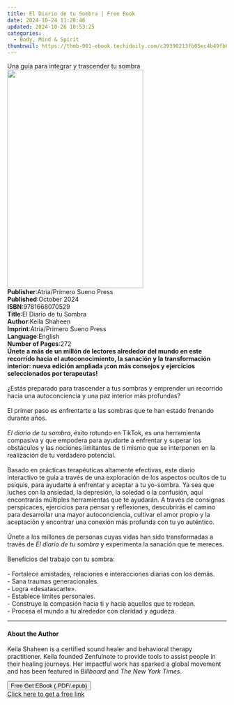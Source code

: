 ```yaml
---
title: El Diario de tu Sombra | Free Book
date: 2024-10-24 11:28:46
updated: 2024-10-26 10:53:25
categories:
  - Body, Mind & Spirit
thumbnail: https://thmb-001-ebook.techidaily.com/c29390213fb05ec4b49fb6f5ed1500d87da8b26104e96a6dcc76d70f55a9ecb7.jpg
---
```

<main id="book-container">
  <div class="flex flex-col">
    <div class="book-brief flex-1 py-6 px-4 sm:p-6 md:py-10 md:px-8">
      <!-- brief-->
      <div class="book-brief-main">
        Una guía para integrar y trascender tu sombra
      </div>
    </div>
    <div
      class="book-meta-info flex-1 grid gap-4 col-start-1 col-end-3 row-start-1 sm:mb-6 sm:grid-cols-4 lg:gap-6 lg:col-start-2 lg:row-end-6 lg:row-span-6 lg:mb-0"
    >
      <div
        class="book-meta-info-left place-content-center mt-4 p-4 text-sm leading-6 col-start-2 col-span-2 dark:text-slate-400"
      >
        <img
          class="w-full h-500 object-cover rounded-lg sm:h-255 sm:col-span-2 lg:col-span-full"
          src="https://img-001-ebook.techidaily.com/732eee6bc875aecfc2198e7d02c4591d17615aa17ac5561153be63f19705ce03.jpg"
          alt=""
          width="312"
          height="500"
        />
      </div>
      <div
        class="book-meta-info-right mt-2 col-start-1 row-start-2 col-span-3 self-center"
      >
        <!-- meta data  -->
        <div class="flex flex-col px-4 md:px-8">
          <div class="flex-1">
            <strong>Publisher</strong>:<span class="px-2"
              >Atria/Primero Sueno Press</span
            >
          </div>
          <div class="flex-1">
            <strong>Published</strong>:<span class="px-2">October 2024</span>
          </div>
          <div class="flex-1">
            <strong>ISBN</strong>:<span class="px-2">9781668070529</span>
          </div>
          <div class="flex-1">
            <strong>Title</strong>:<span class="px-2"
              >El Diario de tu Sombra</span
            >
          </div>
          <div class="flex-1">
            <strong>Author</strong>:<span class="px-2">Keila Shaheen</span>
          </div>
          <div class="flex-1">
            <strong>Imprint</strong>:<span class="px-2"
              >Atria/Primero Sueno Press</span
            >
          </div>
          <div class="flex-1">
            <strong>Language</strong>:<span class="px-2">English</span>
          </div>
          <div class="flex-1">
            <strong>Number of Pages</strong>:<span class="px-2">272</span>
          </div>
        </div>
      </div>
    </div>
    <div class="book-description flex-1 py-6 px-4 sm:p-6 md:py-10 md:px-8">
      <div class="book-description-main">
        <div accordion-content="" id="description">
          <b
            >Únete a más de un millón de lectores alrededor del mundo en este
            recorrido hacia el autoconocimiento, la sanación y la transformación
            interior: nueva edición ampliada ¡con más consejos y ejercicios
            seleccionados por terapeutas!</b
          ><br /><br />¿Estás preparado para trascender a tus sombras y
          emprender un recorrido hacia una autoconciencia y una paz interior más
          profundas?<br />
          <br />El primer paso es enfrentarte a las sombras que te han estado
          frenando durante años.<br />
          <br /><i>El diario de tu sombra</i>, éxito rotundo en TikTok, es una
          herramienta compasiva y que empodera para ayudarte a enfrentar y
          superar los obstáculos y las nociones limitantes de ti mismo que se
          interponen en la realización de tu verdadero potencial.<br />
          <br />Basado en prácticas terapéuticas altamente efectivas, este
          diario interactivo te guía a través de una exploración de los aspectos
          ocultos de tu psiquis, para ayudarte a enfrentar y aceptar a tu
          yo-sombra. Ya sea que luches con la ansiedad, la depresión, la soledad
          o la confusión, aquí encontrarás múltiples herramientas que te
          ayudarán. A través de consignas perspicaces, ejercicios para pensar y
          reflexiones, descubrirás el camino para desarrollar una mayor
          autoconciencia, cultivar el amor propio y la aceptación y encontrar
          una conexión más profunda con tu yo auténtico.<br />
          <br />Únete a los millones de personas cuyas vidas han sido
          transformadas a través de <i>El diario de tu sombra</i> y experimenta
          la sanación que te mereces.<br />
          <br />Beneficios del trabajo con tu sombra:<br />
          <br />- Fortalece amistades, relaciones e interacciones diarias con
          los demás.<br />
          - Sana traumas generacionales.<br />
          - Logra «desatascarte».<br />
          - Establece límites personales.<br />
          - Construye la compasión hacia ti y hacia aquellos que te rodean.<br />
          - Procesa el mundo a tu alrededor con claridad y agudeza.
        </div>
        <div class="accordion-fader"></div>
      </div>
    </div>
    <div class="book-excerpts flex-1 py-6 px-4 sm:p-6 md:py-10 md:px-8">
      <!-- excerpts-->
      <div class="book-excerpts-main">
        <hr />
        <h4 class="placeholder placeholder-heading">
          <span>About the Author</span>
        </h4>
        <p>
          Keila Shaheen is a certified sound healer and behavioral therapy
          practitioner. Keila founded Zenfulnote to provide tools to assist
          people in their healing journeys. Her impactful work has sparked a
          global movement and has been featured
          in&nbsp;<i>Billboard</i>&nbsp;and&nbsp;<i>The</i>&nbsp;<i
            >New York Times</i
          >.
        </p>
      </div>
    </div>
    <div
      class="book-about-author flex-1 py-6 px-4 sm:p-6 md:py-10 md:px-8"
    ></div>
    <div class="book-free-get flex-1 py-6 px-4 sm:p-6 md:py-10 md:px-8">
      <button
        id="btn-free-get"
        class="bg-blue-500 hover:bg-blue-700 text-white font-bold py-2 px-4 rounded"
      >
        Free Get EBook (.PDF/.epub)
      </button>
      <div id="countdown-display" class="px-2 text-lg mt-2"></div>
      <a
        id="free-link"
        class="hidden bg-blue-500 hover:bg-blue-700 text-white font-bold py-2 px-4 rounded"
        href="https://www.ebooks.com/en-us/book/211339603/el-diario-de-tu-sombra/keila-shaheen/"
        target="_blank"
        >Click here to get a free link</a
      >
    </div>
    <script>
      let countdownTime = 0;
      let countdownInterval = null;
      document
        .getElementById('btn-free-get')
        .addEventListener('click', startCountdown);
      function startCountdown() {
        countdownTime = new Date().getTime() + 60000 * 3;
        countdownInterval = setInterval(updateCountdown, 1000);
        document.getElementById('btn-free-get').disabled = true;
        document
          .getElementById('btn-free-get')
          .classList.add('bg-gray-500', 'cursor-not-allowed');
      }
      function updateCountdown() {
        let currentTime = new Date().getTime();
        let timeLeft = countdownTime - currentTime;
        let secondsLeft = Math.floor(timeLeft / 1000);
        document.getElementById('countdown-display').innerHTML =
          `Remaining time: ${secondsLeft} seconds.`;
        if (secondsLeft <= 0) {
          clearInterval(countdownInterval);
          document.getElementById('btn-free-get').classList.add('hidden');
          document.getElementById('free-link').classList.remove('hidden');
          document.getElementById('countdown-display').innerHTML = '';
        }
      }
    </script>
  </div>
</main>

